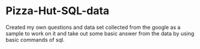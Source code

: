 # Pizza-Hut-SQL-data
Created my own questions and data set collected from the google as a sample to work on it and take out some basic answer from the data by using basic commands of sql.
